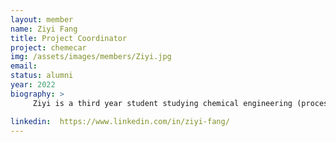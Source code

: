 ```yaml
---
layout: member
name: Ziyi Fang
title: Project Coordinator
project: chemecar
img: /assets/images/members/Ziyi.jpg
email:
status: alumni 
year: 2022
biography: >
     Ziyi is a third year student studying chemical engineering (process stream) at UBC currently on her second Co-op term. She joined the Chem-E-Car Design Team in her second year as a Lab Team member where she grew deeply interested in researching and developing chemical reactions. Since then, Ziyi has become Project Coordinator, whose responsibilities include being the main point of contact between each project and Envision; overseeing progress and managing schedules. In her free time, she enjoys swimming, oil painting and playing with her dog.

linkedin:  https://www.linkedin.com/in/ziyi-fang/ 
---
```

